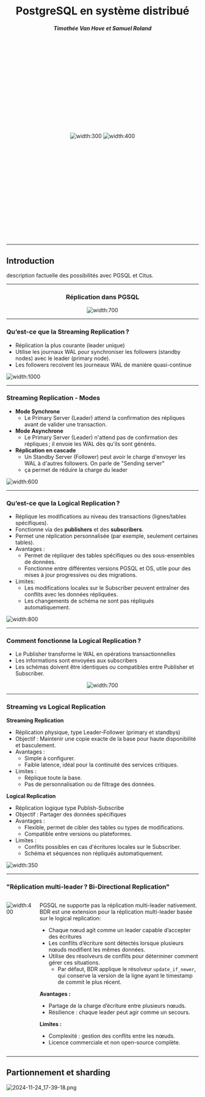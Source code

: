 <!--
# Based on DAI theme:
# https://github.com/heig-vd-dai-course/heig-vd-dai-course/blob/7eb91c050f1bad18f766b4a4916d2ebc425be47b/04-java-intellij-idea-and-maven/PRESENTATION.md?plain=1#L8
theme: gaia
size: 16:9
paginate: true
style: |
    :root {
        --color-background: #fff;
        --color-foreground: #333;
        --color-highlight: #f96;
        --color-dimmed: #1566aa;
        --color-headings: #336791;
    }
    blockquote {
        font-style: italic;
    }
    table {
        width: 100%;
    }
    section {
        padding: 30px;
    }
    ul {
        margin: 0.4rem 0
    }
    p, li {
        font-size: 0.6rem
    }
    th:first-child {
        width: 15%;
    }
    h1, h2, h3, h4, h5, h6 {
        color: var(--color-headings);
    }
    h2, h3 {
        font-size: 1.1rem;
    }
    h4, h5, h6 {
        font-size: 1.0rem;
    }
    h1 a:link, h2 a:link, h3 a:link, h4 a:link, h5 a:link, h6 a:link {
        text-decoration: none;
    }
    section:not([class=lead]) > p, blockquote {
        text-align: justify;
    }
    .columns2 {
        display: grid;
        grid-template-columns: repeat(2, minmax(0, 1fr));
        gap: 1rem;
    }
    .columns3 {
        display: grid;
        grid-template-columns: repeat(3, minmax(0, 1fr));
        gap: 1rem;
    }
-->
<center style="margin:auto; padding:20px;">

# PostgreSQL en système distribué

##### Timothée Van Hove et Samuel Roland

<div style="height: 500px; display: flex; justify-content: center; align-items: center">

![width:300](imgs/postgresql.logo.png) ![width:400](imgs/citus.svg#citus-elicorn-green)

</div>
</center>

---

## Introduction
description factuelle des possibilités avec PGSQL et Citus.

---

<center>

### Réplication dans PGSQL

![width:700](imgs/replication-intro.jpg)

</center>

---

### Qu’est-ce que la Streaming Replication ?

<!--

La streaming replication de PostgreSQL, la plus courante, est une réplication physique qui réplique les changements au niveau byte par byte, créant une copie identique de la base de données sur des autres serveurs.

C'est une réplication à **leader unique** qui fonctionne en transmettant les journaux WAL (Write-Ahead Logging) depuis le leader vers les répliques via une connexion réseau.

Les followers reçoivent ces journaux de manière quasi-continue, ce qui permet de maintenir leur état aussi proche que possible de celui du leader.

Un processus appelé WAL receiver, fonctionnant sur le serveur répliqué, se connectera au serveur primaire à l'aide d'une connexion TCP. 

Sur le serveur primaire, il existe un autre processus, appelé WAL sender, qui est chargé d'envoyer les registres WAL au serveur de secours au fur et à mesure.

-->


- Réplication la plus courante (leader unique)
- Utilise les journaux WAL pour synchroniser les followers (standby nodes) avec le leader (primary node).
- Les followers recoivent les journeaux WAL de manière quasi-continue


![width:1000](imgs/streaming-replication.png)

---

### Streaming Replication - Modes

<!--

Il existe deux modes de Streaming replication, synchrone et asynchrone.

* Synchrone: Si une réplique distante se trouve sur un autre continent ou utilise une connexion réseau lente, la latence peut augmenter considérablement le temps nécessaire pour valider les transactions. Cela peut affecter les performances globales du système. **Cas d’usage : Systèmes critiques (ex. : banques).**
* Asynchrone: Les répliques peuvent accumuler un léger retard (replication lag), mais elles restent proches du leader si les ressources réseau et matérielles sont suffisantes. **Cas d’usage : Applications tolérant des incohérences temporaires (ex. : réseaux sociaux).**
* Réplication en cascade: Si on a beaucoup de répliques, envoyer directement les journaux à chacune peut surcharger le Primary Server. En utilisant la cascade, certains folowers agissent comme relais. **Cas d'usage** : Dans des environnements distribués géographiquement, un Standby Server intermédiaire peut être positionné plus près des autres serveurs pour minimiser la latence réseau.

-->

<div class="columns2">

<div>

* **Mode Synchrone**
  * Le Primary Server (Leader) attend la confirmation des répliques avant de valider une transaction.
* **Mode Asynchrone**
  * Le Primary Server (Leader) n'attend pas de confirmation des répliques ; il envoie les WAL dès qu'ils sont générés.
* **Réplication en cascade**
  * Un Standby Server (Follower) peut avoir le charge d'envoyer les WAL à d'autres followers. On parle de "Sending server"
  * ça permet de réduire la charge du leader

</div>

<div>

![width:600](imgs/cascade.png)

</div>
</div>

---

### Qu’est-ce que la Logical Replication ?

<!--

* La réplication logique réplique les données au niveau des lignes et des colonnes. Contrairement à la Streaming replication, elle ne copie pas les blocs de données au niveau byte, mais les modifications au niveau logique.
* Elle fonctionne sur le principe publisher-subscriber:
  * **Publisher** : Définit des publications (ensembles de données et types de changements à répliquer).
  * **Subscriber** : Souscrit à une ou plusieurs publications et applique les changements.

-->

- Réplique les modifications au niveau des transactions (lignes/tables spécifiques).
- Fonctionne via des **publishers** et des **subscribers**.
- Permet une réplication personnalisée (par exemple, seulement certaines tables).
- Avantages :
  - Permet de répliquer des tables spécifiques ou des sous-ensembles de données.
  - Fonctionne entre différentes versions PGSQL et OS, utile pour des mises à jour progressives ou des migrations.
- Limites:
  -  Les modifications locales sur le Subscriber peuvent entraîner des conflits avec les données répliquées.
  -  Les changements de schéma ne sont pas répliqués automatiquement.



![width:800](imgs/logical-replication-simple.png)

---

### Comment fonctionne la Logical Replication ?

<!--
- Le **processus wal sender** côté Publisher extrait les modifications à partir du WAL.
- Il utilise un **plugin de décodage logique** (`pgoutput` par défaut) pour traduire ces modifications en un format compréhensible pour la réplication logique.
- Les modifications sont ensuite envoyées aux subscribers

- **Le processus apply worker** sur le Subscriber reçoit les modifications.
- Il les mappe aux tables locales et applique chaque modification dans le même ordre transactionnel que sur le Publisher.

-->


- Le Publisher transforme le WAL en opérations transactionnelles
- Les informations sont envoyées aux subscribers
- Les schémas doivent être identiques ou compatibles entre Publisher et Subscriber.


<center>

![width:700](imgs/logical-replication.png)
</center>


---

### Streaming vs Logical Replication

<div class="columns3">
<div>

**Streaming Replication**

- Réplication physique, type Leader-Follower (primary et standbys)
- Objectif : Maintenir une copie exacte de la base pour haute disponibilité et basculement.
- Avantages :
  - Simple à configurer.
  - Faible latence, idéal pour la continuité des services critiques.
- Limites :
  - Réplique toute la base.
  - Pas de personnalisation ou de filtrage des données.


</div>
<div>

**Logical Replication**

- Réplication logique type Publish-Subscribe
- Objectif : Partager des données spécifiques
- Avantages :
  - Flexible, permet de cibler des tables ou types de modifications.
  - Compatible entre versions ou plateformes.
- Limites :
  - Conflits possibles en cas d'écritures locales sur le Subscriber.
  - Schéma et séquences non répliqués automatiquement.

</div>
<div>

![width:350](imgs/streaming-logical.jpeg)

</div>
</div>


---

### "Réplication multi-leader ? Bi-Directional Replication"

<!--
BDR est une extension conçue pour offrir la réplication multi-leader. Dans ce modèle, plusieurs nœuds peuvent agir comme leaders, chacun acceptant des écritures. ça permet une répartition des charges d'écriture.

BDR se base sur la réplication logique. Chaque modification effectuée sur un nœud est répliquée aux autres, et les conflits potentiels sont gérés grâce à un système de détection et de résolution des conflits.

Les conflits apparaissent lorsque deux nœuds modifient simultanément une même ligne. Par défaut, BDR applique un résolveur appelé `update_if_newer`, qui conserve la version la plus récente basée sur le timestamp de commit. Si les timestamps sont identiques, l'ID du nœud est utilisé comme critère de départage.

-->

<div style="display: flex">

![width:400](imgs/multi-leader.jpg)

<div style="margin-left: 20px">

PGSQL ne supporte pas la réplication multi-leader nativement.  BDR est une extension pour la réplication multi-leader basée sur le logical replication:

- Chaque nœud agit comme un leader capable d’accepter des écritures
- Les conflits d’écriture sont détectés lorsque plusieurs nœuds modifient les mêmes données.
- Utilise des résolveurs de conflits pour déterminer comment gérer ces situations.
  - Par défaut, BDR applique le résolveur `update_if_newer`, qui conserve la version de la ligne ayant le timestamp de commit le plus récent.

**Avantages :**

- Partage de la charge d’écriture entre plusieurs nœuds.
- Résilience : chaque leader peut agir comme un secours.

**Limites :**

- Complexité : gestion des conflits entre les nœuds.
- Licence commerciale et non open-source complète.

</div>
</div>

---

## Partionnement et sharding


![2024-11-24_17-39-18.png](imgs/2024-11-24_17-39-18.png)

